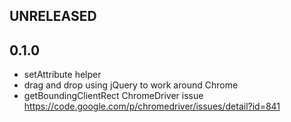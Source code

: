 ## UNRELEASED

## 0.1.0
- setAttribute helper
- drag and drop using jQuery to work around Chrome
- getBoundingClientRect
ChromeDriver issue https://code.google.com/p/chromedriver/issues/detail?id=841
